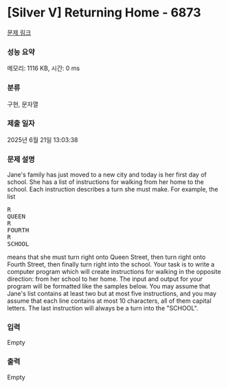 # [Silver V] Returning Home - 6873 

[문제 링크](https://www.acmicpc.net/problem/6873) 

### 성능 요약

메모리: 1116 KB, 시간: 0 ms

### 분류

구현, 문자열

### 제출 일자

2025년 6월 21일 13:03:38

### 문제 설명

<p>Jane's family has just moved to a new city and today is her first day of school. She has a list of instructions for walking from her home to the school. Each instruction describes a turn she must make. For example, the list</p>

<pre>R
QUEEN
R
FOURTH
R
SCHOOL</pre>

<p>means that she must turn right onto Queen Street, then turn right onto Fourth Street, then finally turn right into the school. Your task is to write a computer program which will create instructions for walking in the opposite direction: from her school to her home. The input and output for your program will be formatted like the samples below. You may assume that Jane's list contains at least two but at most five instructions, and you may assume that each line contains at most 10 characters, all of them capital letters. The last instruction will always be a turn into the "SCHOOL".</p>

### 입력 

 Empty

### 출력 

 Empty


